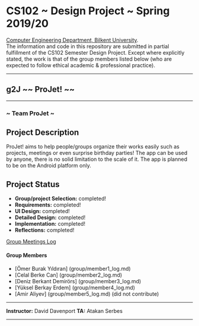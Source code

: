 # CS102 ~ Design Project ~ Spring 2019/20
[Computer Engineering Department, Bilkent University](http://w3.cs.bilkent.edu.tr/en/).  
The information and code in this repository are submitted in partial fulfillment of the CS102 Semester Design Project. Except where explicitly stated, the work is that of the group members listed below (who are expected to follow ethical academic & professional practice).
****
## g2J ~~ ProJet! ~~
****
### ~ Team ProJet ~

## Project Description
   ProJet! aims to help people/groups organize their works easily such as projects, meetings or even surprise birthday parties! The app can be used by anyone, there is no solid limitation to the scale of it. The app is planned to be on the Android platform only.
   
## Project Status
+ **Group/project Selection:** completed!
+ **Requirements:** completed!
+ **UI Design:** completed!
+ **Detailed Design:** completed!
+ **Implementation:** completed!
+ **Reflections:** completed!

[Group Meetings Log](group/meetingslog.md)
#### Group Members
- [Ömer Burak Yıldıran]  (group/member1_log.md)    
- [Celal Berke Can]  (group/member2_log.md)
- [Deniz Berkant Demirörs]  (group/member3_log.md)
- [Yüksel Berkay Erdem]  (group/member4_log.md)
- [Amir Aliyev]  (group/member5_log.md) (did not contribute)

****
**Instructor:** David Davenport   **TA:**  Atakan Serbes
****

